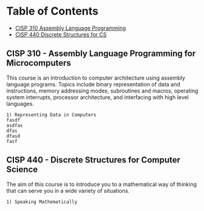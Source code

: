 # Table of Contents
* [CISP 310 Assembly Language Programming](#c310)
* [CISP 440 Discrete Structures for CS](#c440)


## <a name="c310"></a>CISP 310 - Assembly Language Programming for Microcomputers  
This course is an introduction to computer architecture using assembly language programs. Topics include binary representation of data and instructions, memory addressing modes, subroutines and macros, operating system interrupts, processor architecture, and interfacing with high level languages.

    1) Representing Data in Computers
    fasdf
    asdfas
    dfas
    dfasd
    fasf


## <a name="c440"></a>CISP 440 - Discrete Structures for Computer Science
The aim of this course is to introduce you to a mathematical way of thinking that can serve you in a wide variety of situations.

    1) Speaking Mathematically
